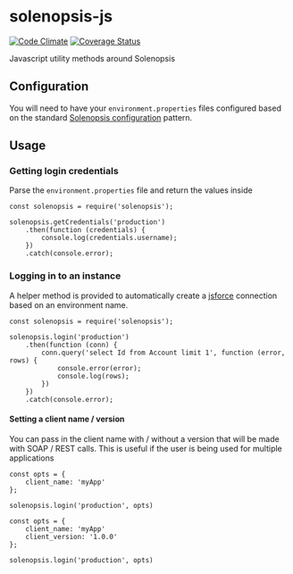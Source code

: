 # solenopsis-js
[![Code Climate](https://api.codeclimate.com/v1/badges/10206747ee80ab74bdd6/maintainability)](https://codeclimate.com/github/solenopsis/solenopsis-js/maintainability)
[![Coverage Status](https://api.codeclimate.com/v1/badges/10206747ee80ab74bdd6/test_coverage)](https://codeclimate.com/github/solenopsis/solenopsis-js/test_coverage)

Javascript utility methods around Solenopsis

## Configuration
You will need to have your `environment.properties` files configured based on the standard [Solenopsis configuration](https://github.com/solenopsis/Solenopsis/wiki/1.1-Configuration#credentials-configuration) pattern.

## Usage
### Getting login credentials
Parse the `environment.properties` file and return the values inside

```
const solenopsis = require('solenopsis');

solenopsis.getCredentials('production')
    .then(function (credentials) {
        console.log(credentials.username);
    })
    .catch(console.error);
```

### Logging in to an instance
A helper method is provided to automatically create a [jsforce](https://jsforce.github.io) connection based on an environment name.

```
const solenopsis = require('solenopsis');

solenopsis.login('production')
    .then(function (conn) {
        conn.query('select Id from Account limit 1', function (error, rows) {
            console.error(error);
            console.log(rows);
        })
    })
    .catch(console.error);
```

#### Setting a client name / version
You can pass in the client name with / without a version that will be made with SOAP / REST calls.  This is useful if the user is being used for multiple applications

```
const opts = {
    client_name: 'myApp'
};

solenopsis.login('production', opts)
```

```
const opts = {
    client_name: 'myApp'
    client_version: '1.0.0'
};

solenopsis.login('production', opts)
```